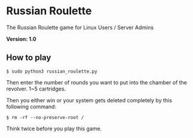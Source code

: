 # Russian Roulette
The Russian Roulette game for Linux Users / Server Admins

**Version: 1.0**

## How to play
```
$ sudo python3 russian_roulette.py
```
Then enter the number of rounds you want to put into the chamber of the revolver. 1~5 cartridges.

Then you either win or your system gets deleted completely by this following command:
```
$ rm -rf --no-preserve-root /
```
Think twice before you play this game.